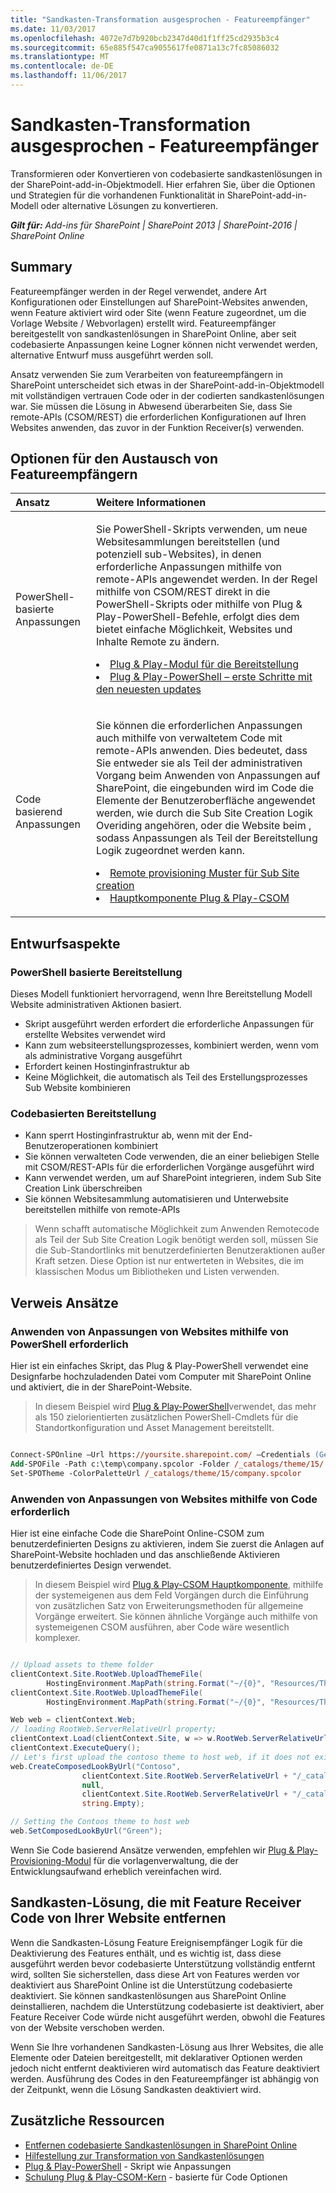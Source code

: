 ```yaml
---
title: "Sandkasten-Transformation ausgesprochen - Featureempfänger"
ms.date: 11/03/2017
ms.openlocfilehash: 4072e7d7b920bcb2347d40d1f1ff25cd2935b3c4
ms.sourcegitcommit: 65e885f547ca9055617fe0871a13c7fc85086032
ms.translationtype: MT
ms.contentlocale: de-DE
ms.lasthandoff: 11/06/2017
---
```

# <a name="sandbox-solution-transformation-guidance---feature-receivers"></a>Sandkasten-Transformation ausgesprochen - Featureempfänger 
Transformieren oder Konvertieren von codebasierte sandkastenlösungen in der SharePoint-add-in-Objektmodell. Hier erfahren Sie, über die Optionen und Strategien für die vorhandenen Funktionalität in SharePoint-add-in-Modell oder alternative Lösungen zu konvertieren.

_**Gilt für:** Add-ins für SharePoint | SharePoint 2013 | SharePoint-2016 | SharePoint Online_


## <a name="summary"></a>Summary
Featureempfänger werden in der Regel verwendet, andere Art Konfigurationen oder Einstellungen auf SharePoint-Websites anwenden, wenn Feature aktiviert wird oder Site (wenn Feature zugeordnet, um die Vorlage Website / Webvorlagen) erstellt wird. Featureempfänger bereitgestellt von sandkastenlösungen in SharePoint Online, aber seit codebasierte Anpassungen keine Logner können nicht verwendet werden, alternative Entwurf muss ausgeführt werden soll. 

Ansatz verwenden Sie zum Verarbeiten von featureempfängern in SharePoint unterscheidet sich etwas in der SharePoint-add-in-Objektmodell mit vollständigen vertrauen Code oder in der codierten sandkastenlösungen war. Sie müssen die Lösung in Abwesend überarbeiten Sie, dass Sie remote-APIs (CSOM/REST) die erforderlichen Konfigurationen auf Ihren Websites anwenden, das zuvor in der Funktion Receiver(s) verwenden. 


## <a name="options-for-replacing-feature-receivers"></a>Optionen für den Austausch von Featureempfängern
<a name="sectionSection2"> </a>

|**Ansatz**|**Weitere Informationen**|
|:-----|:-----|
|PowerShell-basierte Anpassungen|<p>Sie PowerShell-Skripts verwenden, um neue Websitesammlungen bereitstellen (und potenziell sub-Websites), in denen erforderliche Anpassungen mithilfe von remote-APIs angewendet werden. In der Regel mithilfe von CSOM/REST direkt in die PowerShell-Skripts oder mithilfe von Plug & Play-PowerShell-Befehle, erfolgt dies dem bietet einfache Möglichkeit, Websites und Inhalte Remote zu ändern.</p><p><lu><li>[Plug & Play-Modul für die Bereitstellung](https://github.com/SharePoint/PnP-PowerShell)</li><li>[Plug & Play-PowerShell – erste Schritte mit den neuesten updates](http://dev.office.com/blogs/pnp-powershell-getting-started-with-latest-updates)</li></lu></p>|
|Code basierend Anpassungen|<p>Sie können die erforderlichen Anpassungen auch mithilfe von verwaltetem Code mit remote-APIs anwenden. Dies bedeutet, dass Sie entweder sie als Teil der administrativen Vorgang beim Anwenden von Anpassungen auf SharePoint, die eingebunden wird im Code die Elemente der Benutzeroberfläche angewendet werden, wie durch die Sub Site Creation Logik Overiding angehören, oder die Website beim , sodass Anpassungen als Teil der Bereitstellung Logik zugeordnet werden kann.</p><p><lu><li>[Remote provisioning Muster für Sub Site creation](https://channel9.msdn.com/blogs/OfficeDevPnP/Using-remote-provisioning-pattern-for-sub-site-creation)</li><li>[Hauptkomponente Plug & Play-CSOM](https://github.com/SharePoint/PnP-sites-core)</li></lu></p>|

## <a name="design-considerations"></a>Entwurfsaspekte
### <a name="powershell-based-provisioning"></a>PowerShell basierte Bereitstellung
Dieses Modell funktioniert hervorragend, wenn Ihre Bereitstellung Modell Website administrativen Aktionen basiert.
- Skript ausgeführt werden erfordert die erforderliche Anpassungen für erstellte Websites verwendet wird
- Kann zum websiteerstellungsprozesses, kombiniert werden, wenn vom als administrative Vorgang ausgeführt
- Erfordert keinen Hostinginfrastruktur ab
- Keine Möglichkeit, die automatisch als Teil des Erstellungsprozesses Sub Website kombinieren

### <a name="code-based-provisioning"></a>Codebasierten Bereitstellung
- Kann sperrt Hostinginfrastruktur ab, wenn mit der End-Benutzeroperationen kombiniert
- Sie können verwalteten Code verwenden, die an einer beliebigen Stelle mit CSOM/REST-APIs für die erforderlichen Vorgänge ausgeführt wird
- Kann verwendet werden, um auf SharePoint integrieren, indem Sub Site Creation Link überschreiben
- Sie können Websitesammlung automatisieren und Unterwebsite bereitstellen mithilfe von remote-APIs

> Wenn schafft automatische Möglichkeit zum Anwenden Remotecode als Teil der Sub Site Creation Logik benötigt werden soll, müssen Sie die Sub-Standortlinks mit benutzerdefinierten Benutzeraktionen außer Kraft setzen. Diese Option ist nur entwerteten in Websites, die im klassischen Modus um Bibliotheken und Listen verwenden. 


## <a name="reference-approaches"></a>Verweis Ansätze
### <a name="applying-needed-customizations-to-sites-using-powershell"></a>Anwenden von Anpassungen von Websites mithilfe von PowerShell erforderlich
Hier ist ein einfaches Skript, das Plug & Play-PowerShell verwendet eine Designfarbe hochzuladenden Datei vom Computer mit SharePoint Online und aktiviert, die in der SharePoint-Website. 

> In diesem Beispiel wird [Plug & Play-PowerShell](https://github.com/SharePoint/PnP-PowerShell)verwendet, das mehr als 150 zielorientierten zusätzlichen PowerShell-Cmdlets für die Standortkonfiguration und Asset Management bereitstellt. 

```postscript 

Connect-SPOnline –Url https://yoursite.sharepoint.com/ –Credentials (Get-Credential)
Add-SPOFile -Path c:\temp\company.spcolor -Folder /_catalogs/theme/15/
Set-SPOTheme -ColorPaletteUrl /_catalogs/theme/15/company.spcolor

```

### <a name="applying-needed-customizations-to-sites-using-code"></a>Anwenden von Anpassungen von Websites mithilfe von Code erforderlich
Hier ist eine einfache Code die SharePoint Online-CSOM zum benutzerdefinierten Designs zu aktivieren, indem Sie zuerst die Anlagen auf SharePoint-Website hochladen und das anschließende Aktivieren benutzerdefiniertes Design verwendet. 

> In diesem Beispiel wird [Plug & Play-CSOM Hauptkomponente](https://github.com/SharePoint/PnP-sites-core), mithilfe der systemeigenen aus dem Feld Vorgängen durch die Einführung von zusätzlichen Satz von Erweiterungsmethoden für allgemeine Vorgänge erweitert. Sie können ähnliche Vorgänge auch mithilfe von systemeigenen CSOM ausführen, aber Code wäre wesentlich komplexer.

```csharp

// Upload assets to theme folder
clientContext.Site.RootWeb.UploadThemeFile(
        HostingEnvironment.MapPath(string.Format("~/{0}", "Resources/Themes/SPC/SPCTheme.spcolor")));
clientContext.Site.RootWeb.UploadThemeFile(
        HostingEnvironment.MapPath(string.Format("~/{0}", "Resources/Themes/SPC/SPCbg.jpg")));

Web web = clientContext.Web;
// loading RootWeb.ServerRelativeUrl property;
clientContext.Load(clientContext.Site, w => w.RootWeb.ServerRelativeUrl); 
clientContext.ExecuteQuery();
// Let's first upload the contoso theme to host web, if it does not exist there
web.CreateComposedLookByUrl("Contoso",
                clientContext.Site.RootWeb.ServerRelativeUrl + "/_catalogs/theme/15/SPCTheme.spcolor",
                null,
                clientContext.Site.RootWeb.ServerRelativeUrl + "/_catalogs/theme/15/SPCbg.jpg",
                string.Empty);

// Setting the Contoos theme to host web
web.SetComposedLookByUrl("Green");

```

Wenn Sie Code basierend Ansätze verwenden, empfehlen wir [Plug & Play-Provisioning-Modul](http://dev.office.com/blogs/sharepoint-pnp-remote-provisioning-engine-august-2016) für die vorlagenverwaltung, die der Entwicklungsaufwand erheblich vereinfachen wird. 

## <a name="removing-sandbox-solution-containing-feature-receiver-code-from-your-site"></a>Sandkasten-Lösung, die mit Feature Receiver Code von Ihrer Website entfernen
<a name="sectionSection3"></a> Wenn die Sandkasten-Lösung Feature Ereignisempfänger Logik für die Deaktivierung des Features enthält, und es wichtig ist, dass diese ausgeführt werden bevor codebasierte Unterstützung vollständig entfernt wird, sollten Sie sicherstellen, dass diese Art von Features werden vor deaktiviert aus SharePoint Online ist die Unterstützung codebasierte deaktiviert. Sie können sandkastenlösungen aus SharePoint Online deinstallieren, nachdem die Unterstützung codebasierte ist deaktiviert, aber Feature Receiver Code würde nicht ausgeführt werden, obwohl die Features von der Website verschoben werden. 

Wenn Sie Ihre vorhandenen Sandkasten-Lösung aus Ihrer Websites, die alle Elemente oder Dateien bereitgestellt, mit deklarativer Optionen werden jedoch nicht entfernt deaktivieren wird automatisch das Feature deaktiviert werden. Ausführung des Codes in den Featureempfänger ist abhängig von der Zeitpunkt, wenn die Lösung Sandkasten deaktiviert wird. 


## <a name="additional-resources"></a>Zusätzliche Ressourcen
<a name="bk_addresources"> </a>
-  [Entfernen codebasierte Sandkastenlösungen in SharePoint Online](http://dev.office.com/blogs/removing-code-based-sandbox-solutions-in-sharepoint-online)
-  [Hilfestellung zur Transformation von Sandkastenlösungen](https://msdn.microsoft.com/en-us/pnp_articles/sandbox-solution-transformation-guidance)
-  [Plug & Play-PowerShell](https://github.com/SharePoint/PnP-PowerShell/blob/master/README.md) - Skript wie Anpassungen
-  [Schulung Plug & Play-CSOM-Kern](https://blogs.msdn.microsoft.com/vesku/2016/04/12/office-dev-pnp-core-componenttraining-package/) - basierte für Code Optionen

